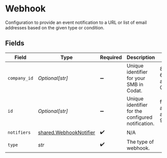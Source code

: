 # Webhook

Configuration to provide an event notification to a URL or list of email addresses based on the given type or condition.


## Fields

| Field                                                            | Type                                                             | Required                                                         | Description                                                      | Example                                                          |
| ---------------------------------------------------------------- | ---------------------------------------------------------------- | ---------------------------------------------------------------- | ---------------------------------------------------------------- | ---------------------------------------------------------------- |
| `company_id`                                                     | *Optional[str]*                                                  | :heavy_minus_sign:                                               | Unique identifier for your SMB in Codat.                         | 8a210b68-6988-11ed-a1eb-0242ac120002                             |
| `id`                                                             | *Optional[str]*                                                  | :heavy_minus_sign:                                               | Unique identifier for the configured notification.               | ff89c50e-a719-4ef5-a182-9917e53927b6                             |
| `notifiers`                                                      | [shared.WebhookNotifier](../../models/shared/webhooknotifier.md) | :heavy_check_mark:                                               | N/A                                                              |                                                                  |
| `type`                                                           | *str*                                                            | :heavy_check_mark:                                               | The type of webhook.                                             |                                                                  |